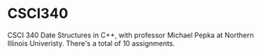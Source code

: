 # CSCI340
CSCI 340 Date Structures in C++, with professor Michael Pepka at Northern Illinois Univeristy. There's a total of 10 assignments. 

